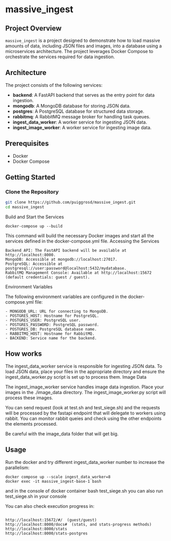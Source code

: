 # massive_ingest

## Project Overview

`massive_ingest` is a project designed to demonstrate how to load massive amounts of data, including JSON files and images, into a database using a microservices architecture. The project leverages Docker Compose to orchestrate the services required for data ingestion.

## Architecture

The project consists of the following services:

- **backend**: A FastAPI backend that serves as the entry point for data ingestion.
- **mongodb**: A MongoDB database for storing JSON data.
- **postgres**: A PostgreSQL database for structured data storage.
- **rabbitmq**: A RabbitMQ message broker for handling task queues.
- **ingest_data_worker**: A worker service for ingesting JSON data.
- **ingest_image_worker**: A worker service for ingesting image data.

## Prerequisites

- Docker
- Docker Compose

## Getting Started

### Clone the Repository

```sh
git clone https://github.com/puiggrosd/massive_ingest.git
cd massive_ingest
```
Build and Start the Services

```
docker-compose up --build
```
This command will build the necessary Docker images and start all the services defined in the docker-compose.yml file.
Accessing the Services

    Backend API: The FastAPI backend will be available at http://localhost:8000.
    MongoDB: Accessible at mongodb://localhost:27017.
    PostgreSQL: Accessible at postgresql://user:password@localhost:5432/mydatabase.
    RabbitMQ Management Console: Available at http://localhost:15672 (default credentials: guest / guest).

Environment Variables

The following environment variables are configured in the docker-compose.yml file:

    - MONGODB_URL: URL for connecting to MongoDB.
    - POSTGRES_HOST: Hostname for PostgreSQL.
    - POSTGRES_USER: PostgreSQL user.
    - POSTGRES_PASSWORD: PostgreSQL password.
    - POSTGRES_DB: PostgreSQL database name.
    - RABBITMQ_HOST: Hostname for RabbitMQ.
    - BACKEND: Service name for the backend.

## How works
The ingest_data_worker service is responsible for ingesting JSON data. To load JSON data, place your files in the appropriate directory and ensure the ingest_data_worker.py script is set up to process them.
Image Data

The ingest_image_worker service handles image data ingestion. Place your images in the ./image_data directory. The ingest_image_worker.py script will process these images.

You can send request (look at test.sh and test_siege.sh) and the requests will be processed by the fastapi endpoint that will delegate to workers using rabbit. You can monitor rabbit queies and check using the other endpoints the elements processed.


Be careful with the image_data folder that will get big.
## Usage

Run the docker and try different ingest_data_worker number to increase the parallelism:
```
docker compose up --scale ingest_data_worker=8
docker exec -it massive_ingest-base-1 bash
```

and in the console of docker container bash test_siege.sh
you can also run test_siege.sh in your console


You can also check execution progress in:

```

http://localhost:15672/#/  (guest/guest)
http://localhost:8000/docs#  (stats, and stats-progress methods)
http://localhost:8000/stats
http://localhost:8000/stats-postgres
```

